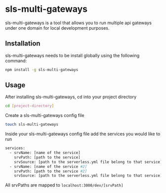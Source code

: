 # sls-multi-gateways
sls-multi-gateways is a tool that allows you to run multiple api gateways under one domain for local development purposes.

## Installation
sls-multi-gateways needs to be install globally using the following command:
```bash
npm install -g sls-multi-gateways
```

## Usage
After installing sls-multi-gateways, cd into your project directory
```bash
cd [project-directory]
```

Create a sls-multi-gateways config file
```bash
touch sls-multi-gateways
```

Inside your sls-multi-gateways config file add the services you would like to run
```bash
services:
  - srvName: [name of the service]
    srvPath: [path to the service]
    srvSource: [path to the serverless.yml file belong to that service]
  - srvName: [name of the service #2]
    srvPath: [path to the service #2]
    srvSource: [path to the serverless.yml file belong to that service]
```

All srvPaths are mapped to ```localhost:3000/dev/[srvPath]```
